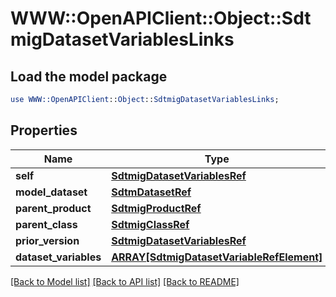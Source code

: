 # WWW::OpenAPIClient::Object::SdtmigDatasetVariablesLinks

## Load the model package
```perl
use WWW::OpenAPIClient::Object::SdtmigDatasetVariablesLinks;
```

## Properties
Name | Type | Description | Notes
------------ | ------------- | ------------- | -------------
**self** | [**SdtmigDatasetVariablesRef**](SdtmigDatasetVariablesRef.md) |  | [optional] 
**model_dataset** | [**SdtmDatasetRef**](SdtmDatasetRef.md) |  | [optional] 
**parent_product** | [**SdtmigProductRef**](SdtmigProductRef.md) |  | [optional] 
**parent_class** | [**SdtmigClassRef**](SdtmigClassRef.md) |  | [optional] 
**prior_version** | [**SdtmigDatasetVariablesRef**](SdtmigDatasetVariablesRef.md) |  | [optional] 
**dataset_variables** | [**ARRAY[SdtmigDatasetVariableRefElement]**](SdtmigDatasetVariableRefElement.md) |  | [optional] 

[[Back to Model list]](../README.md#documentation-for-models) [[Back to API list]](../README.md#documentation-for-api-endpoints) [[Back to README]](../README.md)


